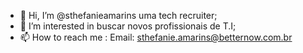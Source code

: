 - 👋 Hi, I’m @sthefanieamarins uma tech recruiter;
- 👀 I’m interested in  buscar novos profissionais de T.I;
- 📫 How to reach me : Email: sthefanie.amarins@betternow.com.br

<!---
sthefanieamarins/sthefanieamarins is a ✨ special ✨ repository because its `README.md` (this file) appears on your GitHub profile.
You can click the Preview link to take a look at your changes.
--->
